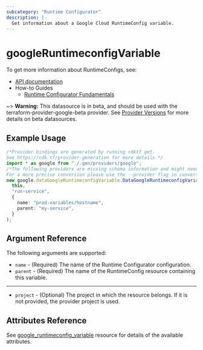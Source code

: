 ```yaml
---
subcategory: "Runtime Configurator"
description: |-
  Get information about a Google Cloud RuntimeConfig variable.
---
```


# googleRuntimeconfigVariable

To get more information about RuntimeConfigs, see:

* [API documentation](https://cloud.google.com/deployment-manager/runtime-configurator/reference/rest/v1beta1/projects.configs)
* How-to Guides
  * [Runtime Configurator Fundamentals](https://cloud.google.com/deployment-manager/runtime-configurator/)

\~> **Warning:** This datasource is in beta, and should be used with the terraform-provider-google-beta provider.
See [Provider Versions](https://terraform.io/docs/providers/google/guides/provider_versions.html) for more details on beta datasources.

## Example Usage

```typescript
/*Provider bindings are generated by running cdktf get.
See https://cdk.tf/provider-generation for more details.*/
import * as google from "./.gen/providers/google";
/*The following providers are missing schema information and might need manual adjustments to synthesize correctly: google.
For a more precise conversion please use the --provider flag in convert.*/
new google.dataGoogleRuntimeconfigVariable.DataGoogleRuntimeconfigVariable(
  this,
  "run-service",
  {
    name: "prod-variables/hostname",
    parent: "my-service",
  }
);

```

## Argument Reference

The following arguments are supported:

* `name` - (Required) The name of the Runtime Configurator configuration.
* `parent` - (Required) The name of the RuntimeConfig resource containing this variable.

***

* `project` - (Optional) The project in which the resource belongs. If it
  is not provided, the provider project is used.

## Attributes Reference

See [google\_runtimeconfig\_variable](https://registry.terraform.io/providers/hashicorp/google/latest/docs/resources/runtimeconfig_variable#argument-reference) resource for details of the available attributes.
